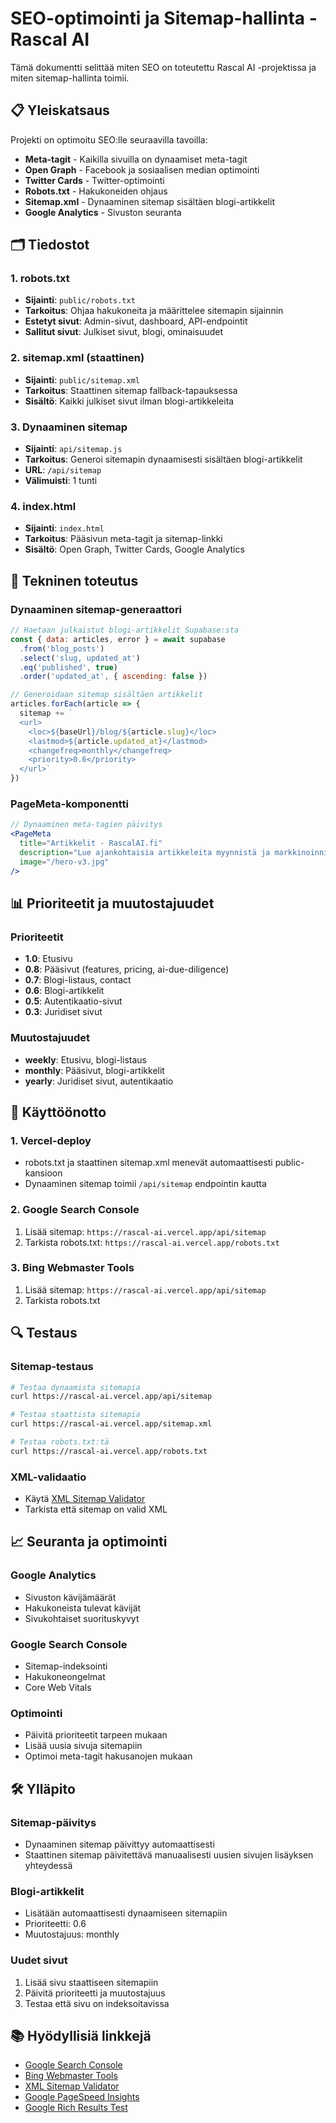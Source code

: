 # SEO-optimointi ja Sitemap-hallinta - Rascal AI

Tämä dokumentti selittää miten SEO on toteutettu Rascal AI -projektissa ja miten sitemap-hallinta toimii.

## 📋 Yleiskatsaus

Projekti on optimoitu SEO:lle seuraavilla tavoilla:
- **Meta-tagit** - Kaikilla sivuilla on dynaamiset meta-tagit
- **Open Graph** - Facebook ja sosiaalisen median optimointi
- **Twitter Cards** - Twitter-optimointi
- **Robots.txt** - Hakukoneiden ohjaus
- **Sitemap.xml** - Dynaaminen sitemap sisältäen blogi-artikkelit
- **Google Analytics** - Sivuston seuranta

## 🗂️ Tiedostot

### 1. robots.txt
- **Sijainti**: `public/robots.txt`
- **Tarkoitus**: Ohjaa hakukoneita ja määrittelee sitemapin sijainnin
- **Estetyt sivut**: Admin-sivut, dashboard, API-endpointit
- **Sallitut sivut**: Julkiset sivut, blogi, ominaisuudet

### 2. sitemap.xml (staattinen)
- **Sijainti**: `public/sitemap.xml`
- **Tarkoitus**: Staattinen sitemap fallback-tapauksessa
- **Sisältö**: Kaikki julkiset sivut ilman blogi-artikkeleita

### 3. Dynaaminen sitemap
- **Sijainti**: `api/sitemap.js`
- **Tarkoitus**: Generoi sitemapin dynaamisesti sisältäen blogi-artikkelit
- **URL**: `/api/sitemap`
- **Välimuisti**: 1 tunti

### 4. index.html
- **Sijainti**: `index.html`
- **Tarkoitus**: Pääsivun meta-tagit ja sitemap-linkki
- **Sisältö**: Open Graph, Twitter Cards, Google Analytics

## 🔧 Tekninen toteutus

### Dynaaminen sitemap-generaattori

```javascript
// Haetaan julkaistut blogi-artikkelit Supabase:sta
const { data: articles, error } = await supabase
  .from('blog_posts')
  .select('slug, updated_at')
  .eq('published', true)
  .order('updated_at', { ascending: false })

// Generoidaan sitemap sisältäen artikkelit
articles.forEach(article => {
  sitemap += `
  <url>
    <loc>${baseUrl}/blog/${article.slug}</loc>
    <lastmod>${article.updated_at}</lastmod>
    <changefreq>monthly</changefreq>
    <priority>0.6</priority>
  </url>`
})
```

### PageMeta-komponentti

```jsx
// Dynaaminen meta-tagien päivitys
<PageMeta 
  title="Artikkelit - RascalAI.fi" 
  description="Lue ajankohtaisia artikkeleita myynnistä ja markkinoinnista" 
  image="/hero-v3.jpg" 
/>
```

## 📊 Prioriteetit ja muutostajuudet

### Prioriteetit
- **1.0**: Etusivu
- **0.8**: Pääsivut (features, pricing, ai-due-diligence)
- **0.7**: Blogi-listaus, contact
- **0.6**: Blogi-artikkelit
- **0.5**: Autentikaatio-sivut
- **0.3**: Juridiset sivut

### Muutostajuudet
- **weekly**: Etusivu, blogi-listaus
- **monthly**: Pääsivut, blogi-artikkelit
- **yearly**: Juridiset sivut, autentikaatio

## 🚀 Käyttöönotto

### 1. Vercel-deploy
- robots.txt ja staattinen sitemap.xml menevät automaattisesti public-kansioon
- Dynaaminen sitemap toimii `/api/sitemap` endpointin kautta

### 2. Google Search Console
1. Lisää sitemap: `https://rascal-ai.vercel.app/api/sitemap`
2. Tarkista robots.txt: `https://rascal-ai.vercel.app/robots.txt`

### 3. Bing Webmaster Tools
1. Lisää sitemap: `https://rascal-ai.vercel.app/api/sitemap`
2. Tarkista robots.txt

## 🔍 Testaus

### Sitemap-testaus
```bash
# Testaa dynaamista sitemapia
curl https://rascal-ai.vercel.app/api/sitemap

# Testaa staattista sitemapia
curl https://rascal-ai.vercel.app/sitemap.xml

# Testaa robots.txt:tä
curl https://rascal-ai.vercel.app/robots.txt
```

### XML-validaatio
- Käytä [XML Sitemap Validator](https://www.xml-sitemaps.com/validate-xml-sitemap.html)
- Tarkista että sitemap on valid XML

## 📈 Seuranta ja optimointi

### Google Analytics
- Sivuston kävijämäärät
- Hakukoneista tulevat kävijät
- Sivukohtaiset suorituskyvyt

### Google Search Console
- Sitemap-indeksointi
- Hakukoneongelmat
- Core Web Vitals

### Optimointi
- Päivitä prioriteetit tarpeen mukaan
- Lisää uusia sivuja sitemapiin
- Optimoi meta-tagit hakusanojen mukaan

## 🛠️ Ylläpito

### Sitemap-päivitys
- Dynaaminen sitemap päivittyy automaattisesti
- Staattinen sitemap päivitettävä manuaalisesti uusien sivujen lisäyksen yhteydessä

### Blogi-artikkelit
- Lisätään automaattisesti dynaamiseen sitemapiin
- Prioriteetti: 0.6
- Muutostajuus: monthly

### Uudet sivut
1. Lisää sivu staattiseen sitemapiin
2. Päivitä prioriteetti ja muutostajuus
3. Testaa että sivu on indeksoitavissa

## 📚 Hyödyllisiä linkkejä

- [Google Search Console](https://search.google.com/search-console)
- [Bing Webmaster Tools](https://www.bing.com/webmasters)
- [XML Sitemap Validator](https://www.xml-sitemaps.com/validate-xml-sitemap.html)
- [Google PageSpeed Insights](https://pagespeed.web.dev/)
- [Google Rich Results Test](https://search.google.com/test/rich-results)
